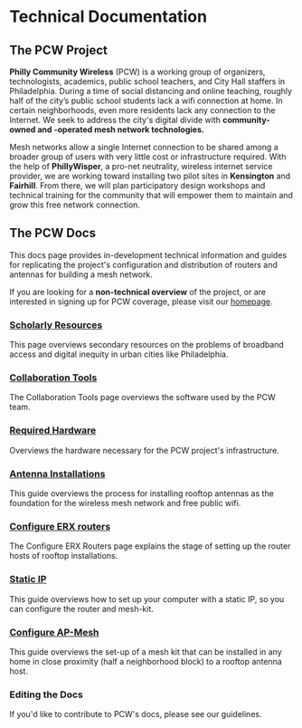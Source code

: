 # Technical Documentation

## The PCW Project
**Philly Community Wireless** (PCW) is a working group of organizers, technologists, academics, public school teachers, and City Hall staffers in Philadelphia. During a time of social distancing and online teaching, roughly half of the city’s public school students lack a wifi connection at home. In certain neighborhoods, even more residents lack any connection to the Internet. We seek to address the city's digital divide with **community-owned and -operated mesh network technologies.**

Mesh networks allow a single Internet connection to be shared among a broader group of users with very little cost or infrastructure required. With the help of **PhillyWisper**, a pro-net neutrality, wireless internet service provider, we are working toward installing two pilot sites in **Kensington** and **Fairhill**. From there, we will plan participatory design workshops and technical training for the community that will empower them to maintain and grow this free network connection.

## The PCW Docs
This docs page provides in-development technical information and guides for replicating the project's configuration and distribution of routers and antennas for building a mesh network.

If you are looking for a **non-technical overview** of the project, or are interested in signing up for PCW coverage, please visit our [homepage](https://phillycommunitywireless.org).

### [Scholarly Resources](https://docs.phillycommunitywireless.org/en/latest/resources/)

This page overviews secondary resources on the problems of broadband access and digital inequity in urban cities like Philadelphia.

### [Collaboration Tools](https://docs.phillycommunitywireless.org/en/latest/tools/)

The Collaboration Tools page overviews the software used by the PCW team.

### [Required Hardware](https://docs.phillycommunitywireless.org/en/latest/hardware/)

Overviews the hardware necessary for the PCW project's infrastructure.

### [Antenna Installations](https://docs.phillycommunitywireless.org/en/latest/rooftop%20installation/)

This guide overviews the process for installing rooftop antennas as the foundation for the wireless mesh network and free public wifi.

### [Configure ERX routers](https://docs.phillycommunitywireless.org/en/latest/configure-erx/)

The Configure ERX Routers page explains the stage of setting up the router hosts of rooftop installations.

### [Static IP](https://docs.phillycommunitywireless.org/en/latest/static-ip/)

This guide overviews how to set up your computer with a static IP, so you can configure the router and mesh-kit.

### [Configure AP-Mesh](https://docs.phillycommunitywireless.org/en/latest/configure-ap-mesh/)

This guide overviews the set-up of a mesh kit that can be installed in any home in close proximity (half a neighborhood block) to a rooftop antenna host.

### Editing the Docs

If you'd like to contribute to PCW's docs, please see our guidelines. 

